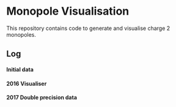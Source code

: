 # Monopole Visualisation

This repository contains code to generate and visualise charge 2 monopoles.

## Log

#### Initial data

#### 2016 Visualiser

#### 2017 Double precision data



